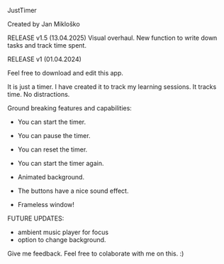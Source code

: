 JustTimer


Created by Jan Mikloško

RELEASE v1.5 (13.04.2025)
Visual overhaul.
New function to write down tasks and track time spent.



RELEASE v1 (01.04.2024)

Feel free to download and edit this app.


It is just a timer. I have created it to track my learning sessions. It tracks time. 
No distractions.


Ground breaking features and capabilities:
- You can start the timer.
- You can pause the timer.
- You can reset the timer.
- You can start the timer again.

- Animated background.
- The buttons have a nice sound effect.
- Frameless window!



FUTURE UPDATES: 
- ambient music player for focus
- option to change background.


Give me feedback.
Feel free to colaborate with me on this. :)
